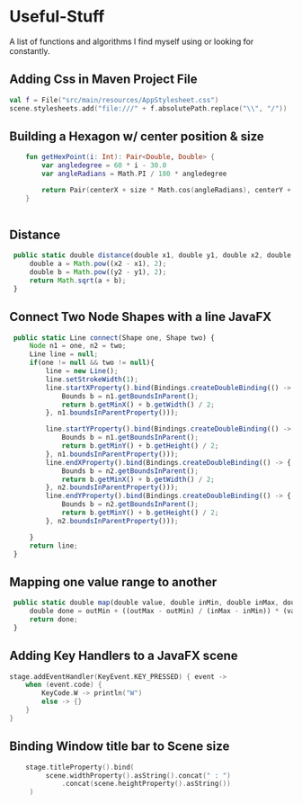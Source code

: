 # Useful-Stuff
A list of functions and algorithms I find myself using or looking for constantly.


## Adding Css in Maven Project File
```Kotlin
val f = File("src/main/resources/AppStylesheet.css")
scene.stylesheets.add("file:///" + f.absolutePath.replace("\\", "/"))

```

## Building a Hexagon w/ center position & size

```Kotlin
    fun getHexPoint(i: Int): Pair<Double, Double> {
        var angledegree = 60 * i - 30.0
        var angleRadians = Math.PI / 180 * angledegree

        return Pair(centerX + size * Math.cos(angleRadians), centerY + size * Math.sin(angleRadians))
    }
    
   ```
   
 ## Distance
   
   ```javascript
    public static double distance(double x1, double y1, double x2, double y2) {
        double a = Math.pow((x2 - x1), 2);
        double b = Math.pow((y2 - y1), 2);
        return Math.sqrt(a + b);
    }
```

## Connect Two Node Shapes with a line JavaFX

   ```javascript
    public static Line connect(Shape one, Shape two) {
        Node n1 = one, n2 = two;
        Line line = null;
        if(one != null && two != null){
            line = new Line();
            line.setStrokeWidth(1);
            line.startXProperty().bind(Bindings.createDoubleBinding(() -> {
                Bounds b = n1.getBoundsInParent();
                return b.getMinX() + b.getWidth() / 2;
            }, n1.boundsInParentProperty()));

            line.startYProperty().bind(Bindings.createDoubleBinding(() -> {
                Bounds b = n1.getBoundsInParent();
                return b.getMinY() + b.getHeight() / 2;
            }, n1.boundsInParentProperty()));
            line.endXProperty().bind(Bindings.createDoubleBinding(() -> {
                Bounds b = n2.getBoundsInParent();
                return b.getMinX() + b.getWidth() / 2;
            }, n2.boundsInParentProperty()));
            line.endYProperty().bind(Bindings.createDoubleBinding(() -> {
                Bounds b = n2.getBoundsInParent();
                return b.getMinY() + b.getHeight() / 2;
            }, n2.boundsInParentProperty()));

        }
        return line;
    }
```

## Mapping one value range to another
   ```javascript
    public static double map(double value, double inMin, double inMax, double outMin, double outMax) {
        double done = outMin + ((outMax - outMin) / (inMax - inMin)) * (value - inMin);
        return done;
    }
```


## Adding Key Handlers to a JavaFX scene
   ```kotlin
   stage.addEventHandler(KeyEvent.KEY_PRESSED) { event ->
       when (event.code) {
           KeyCode.W -> println("W")
           else -> {}
       }
   }
```
## Binding Window title bar to Scene size
   ```kotlin
       stage.titleProperty().bind(
            scene.widthProperty().asString().concat(" : ")
                .concat(scene.heightProperty().asString())
        )
```

